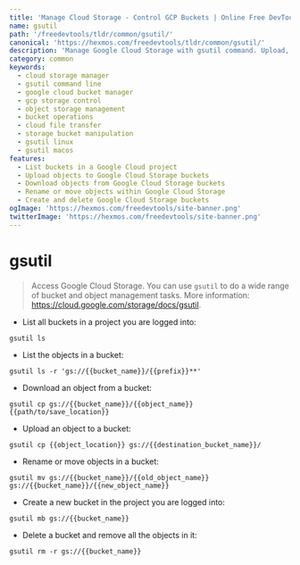 ```yaml
---
title: 'Manage Cloud Storage - Control GCP Buckets | Online Free DevTools by Hexmos'
name: gsutil
path: '/freedevtools/tldr/common/gsutil/'
canonical: 'https://hexmos.com/freedevtools/tldr/common/gsutil/'
description: 'Manage Google Cloud Storage with gsutil command. Upload, download, and manipulate buckets and objects. Free online tool, no registration required.'
category: common
keywords:
  - cloud storage manager
  - gsutil command line
  - google cloud bucket manager
  - gcp storage control
  - object storage management
  - bucket operations
  - cloud file transfer
  - storage bucket manipulation
  - gsutil linux
  - gsutil macos
features:
  - List buckets in a Google Cloud project
  - Upload objects to Google Cloud Storage buckets
  - Download objects from Google Cloud Storage buckets
  - Rename or move objects within Google Cloud Storage
  - Create and delete Google Cloud Storage buckets
ogImage: 'https://hexmos.com/freedevtools/site-banner.png'
twitterImage: 'https://hexmos.com/freedevtools/site-banner.png'
---
```


# gsutil

> Access Google Cloud Storage.
> You can use `gsutil` to do a wide range of bucket and object management tasks.
> More information: <https://cloud.google.com/storage/docs/gsutil>.

- List all buckets in a project you are logged into:

`gsutil ls`

- List the objects in a bucket:

`gsutil ls -r 'gs://{{bucket_name}}/{{prefix}}**'`

- Download an object from a bucket:

`gsutil cp gs://{{bucket_name}}/{{object_name}} {{path/to/save_location}}`

- Upload an object to a bucket:

`gsutil cp {{object_location}} gs://{{destination_bucket_name}}/`

- Rename or move objects in a bucket:

`gsutil mv gs://{{bucket_name}}/{{old_object_name}} gs://{{bucket_name}}/{{new_object_name}}`

- Create a new bucket in the project you are logged into:

`gsutil mb gs://{{bucket_name}}`

- Delete a bucket and remove all the objects in it:

`gsutil rm -r gs://{{bucket_name}}`
